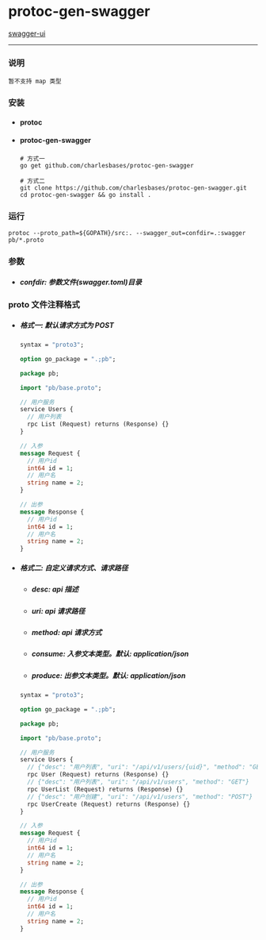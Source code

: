 # protoc-gen-swagger

[swagger-ui](https://github.com/charlesbases/protoc-gen-swagger/tree/master/swagger-ui)

---

### 说明

```text
暂不支持 map 类型
```



### 安装

- #### protoc

- #### protoc-gen-swagger

  ```shell
  # 方式一
  go get github.com/charlesbases/protoc-gen-swagger
  
  # 方式二
  git clone https://github.com/charlesbases/protoc-gen-swagger.git
  cd protoc-gen-swagger && go install .
  ```



### 运行

```shell
protoc --proto_path=${GOPATH}/src:. --swagger_out=confdir=.:swagger pb/*.proto
```

### 参数

- ##### confdir: 参数文件(swagger.toml)目录


### proto 文件注释格式

- ##### 格式一: 默认请求方式为 POST

  ```protobuf
  syntax = "proto3";
  
  option go_package = ".;pb";
  
  package pb;
  
  import "pb/base.proto";
  
  // 用户服务
  service Users {
    // 用户列表
    rpc List (Request) returns (Response) {}
  }
  
  // 入参
  message Request {
    // 用户id
    int64 id = 1;
    // 用户名
    string name = 2;
  }
  
  // 出参
  message Response {
    // 用户id
    int64 id = 1;
    // 用户名
    string name = 2;
  }
  ```

  

- ##### 格式二: 自定义请求方式、请求路径

  - ##### desc: api 描述
  
  - ##### uri: api 请求路径
  
  - ##### method: api 请求方式
  
  - ##### consume: 入参文本类型。默认: application/json
  
  - ##### produce: 出参文本类型。默认: application/json
  
  ```protobuf
  syntax = "proto3";
  
  option go_package = ".;pb";
  
  package pb;
  
  import "pb/base.proto";
  
  // 用户服务
  service Users {
    // {"desc": "用户列表", "uri": "/api/v1/users/{uid}", "method": "GET"}
    rpc User (Request) returns (Response) {}
    // {"desc": "用户列表", "uri": "/api/v1/users", "method": "GET"}
    rpc UserList (Request) returns (Response) {}
    // {"desc": "用户创建", "uri": "/api/v1/users", "method": "POST"}
    rpc UserCreate (Request) returns (Response) {}
  }
  
  // 入参
  message Request {
    // 用户id
    int64 id = 1;
    // 用户名
    string name = 2;
  }
  
  // 出参
  message Response {
    // 用户id
    int64 id = 1;
    // 用户名
    string name = 2;
  }
  ```

